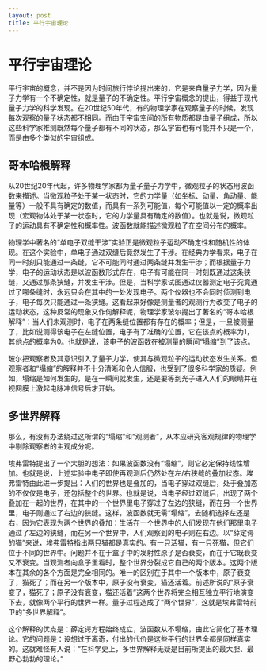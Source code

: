 ```yaml
---
layout: post
title: 平行宇宙理论
---
```

    
平行宇宙理论
=========

平行宇宙的概念，并不是因为时间旅行悖论提出来的，它是来自量子力学，因为量子力学有一个不确定性，就是量子的不确定性。平行宇宙概念的提出，得益于现代量子力学的科学发现。在20世纪50年代，有的物理学家在观察量子的时候，发现每次观察的量子状态都不相同。而由于宇宙空间的所有物质都是由量子组成，所以这些科学家推测既然每个量子都有不同的状态，那么宇宙也有可能并不只是一个，而是由多个类似的宇宙组成。

哥本哈根解释
---------

从20世纪20年代起，许多物理学家都为量子量子力学中，微观粒子的状态用波函数来描述。当微观粒子处于某一状态时，它的力学量（如坐标、动量、角动量、能量等）一般不具有确定的数值，而具有一系列可能值，每个可能值以一定的概率出现（宏观物体处于某一状态时，它的力学量具有确定的数值）。也就是说，微观粒子的运动具有不确定性和概率性。波函数就能描述微观粒子在空间分布的概率。

物理学中著名的“单电子双缝干涉”实验正是微观粒子运动不确定性和随机性的体现。在这个实验中，单电子通过双缝后竟然发生了干涉。在经典力学看来，电子在同一时刻只能通过一条缝，它不可能同时通过两条缝并发生干涉；而根据量子力学，电子的运动状态是以波函数形式存在，电子有可能在同一时刻既通过这条狭缝，又通过那条狭缝，并发生干涉。但是，当科学家试图通过仪器测定电子究竟通过了哪条缝时，永远只会在其中的一处发现电子。两个仪器也不会同时侦测到电子，电子每次只能通过一条狭缝。这看起来好像是测量者的观测行为改变了电子的运动状态，这种反常的现象又作何解释呢，物理学家玻尔提出了著名的“哥本哈根解释”：当人们未观测时，电子在两条缝位置都有存在的概率；但是，一旦被测量了，比如说测得该电子在左缝位置，电子有了准确的位置，它在该点的概率为1，其他点的概率为0。也就是说，该电子的波函数在被测量的瞬间“塌缩”到了该点。

玻尔把观察者及其意识引入了量子力学，使其与微观粒子的运动状态发生关系。但观察者和“塌缩”的解释并不十分清晰和令人信服，也受到了很多科学家的质疑。例如，塌缩是如何发生的，是在一瞬间就发生，还是要等到光子进入人们的眼睛并在视网膜上激起电脉冲信号后才开始。

多世界解释
---------

那么，有没有办法绕过这所谓的“塌缩”和“观测者”，从本应研究客观规律的物理学中剔除观察者的主观成分呢。

埃弗雷特提出了一个大胆的想法：如果波函数没有“塌缩”，则它必定保持线性增加。也就是说，上述实验中电子即使再观测后仍然处在左/右狭缝的叠加状态。埃弗雷特由此进一步提出：人们的世界也是叠加的，当电子穿过双缝后，处于叠加态的不仅仅是电子，还包括整个的世界。也就是说，当电子经过双缝后，出现了两个叠加在一起的世界，在其中的一个世界里电子穿过了左边的狭缝，而在另一个世界里，电子则通过了右边的狭缝。这样，波函数就无需“塌缩”，去随机选择左还是右，因为它表现为两个世界的叠加：生活在一个世界中的人们发现在他们那里电子通过了左边的狭缝，而在另一个世界中，人们观察到的电子则在右边。以“薛定谔的猫”来说，埃弗雷特指出两只猫都是真实的。有一只活猫，有一只死猫，但它们位于不同的世界中。问题并不在于盒子中的发射性原子是否衰变，而在于它既衰变又不衰变。当观测者向盒子里看时，整个世界分裂成它自己的两个版本。这两个版本在其余的各个方面是完全相同的。唯一的区别在于其中一个版本中，原子衰变了，猫死了；而在另一个版本中，原子没有衰变，猫还活着。前述所说的“原子衰变了，猫死了；原子没有衰变，猫还活着”这两个世界将完全相互独立平行地演变下去，就像两个平行的世界一样。量子过程造成了“两个世界”，这就是埃弗雷特前卫的“多世界解释”。

这个解释的优点是：薛定谔方程始终成立，波函数从不塌缩，由此它简化了基本理论。它的问题是：设想过于离奇，付出的代价是这些平行的世界全都是同样真实的。这就难怪有人说：“在科学史上，多世界解释无疑是目前所提出的最大胆、最野心勃勃的理论。”

